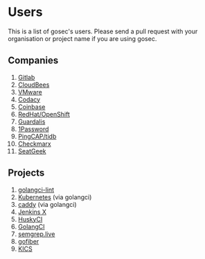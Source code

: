 # Users

This is a list of gosec's users. Please send a pull request with your organisation or project name if you are using gosec. 

## Companies

1. [Gitlab](https://docs.gitlab.com/ee/user/application_security/sast/)
2. [CloudBees](https://cloudbees.com)
3. [VMware](https://www.vmware.com)
4. [Codacy](https://support.codacy.com/hc/en-us/articles/213632009-Engines)
5. [Coinbase](https://github.com/coinbase/watchdog/blob/master/Makefile#L12)
6. [RedHat/OpenShift](https://github.com/openshift/openshift-azure)
7. [Guardalis](https://www.guardrails.io/)
8. [1Password](https://github.com/1Password/srp)
9. [PingCAP/tidb](https://github.com/pingcap/tidb)
10. [Checkmarx](https://www.checkmarx.com/)
11. [SeatGeek](https://www.seatgeek.com/)

## Projects

1. [golangci-lint](https://github.com/golangci/golangci-lint)
2. [Kubernetes](https://github.com/kubernetes/kubernetes) (via golangci)
3. [caddy](https://github.com/caddyserver/caddy) (via golangci)
4. [Jenkins X](https://github.com/jenkins-x/jx/blob/bdc51840a41b75776159c1c7b7faa1cf477be473/hack/linter.sh#L25)
5. [HuskyCI](https://huskyci.opensource.globo.com/)
6. [GolangCI](https://golangci.com/)
7. [semgrep.live](https://semgrep.live/)
8. [gofiber](https://github.com/gofiber/fiber)
9. [KICS](https://github.com/Checkmarx/kics)
